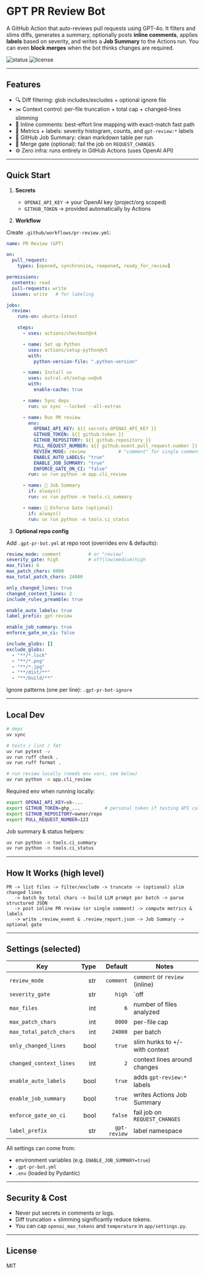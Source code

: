 # GPT PR Review Bot

A GitHub Action that auto-reviews pull requests using GPT-4o.
It filters and slims diffs, generates a summary, optionally posts **inline comments**, applies **labels** based on severity, and writes a **Job Summary** to the Actions run. You can even **block merges** when the bot thinks changes are required.

![status](https://img.shields.io/badge/PR%20Review-GPT-blue)
![license](https://img.shields.io/badge/license-MIT-green)

---

## Features

- 🔍 Diff filtering: glob includes/excludes + optional ignore file
- ✂️ Context control: per-file truncation + total cap + changed-lines slimming
- 🎯 Inline comments: best-effort line mapping with exact-match fast path
- 🧮 Metrics + labels: severity histogram, counts, and `gpt-review:*` labels
- 🧾 GitHub Job Summary: clean markdown table per run
- 🚦 Merge gate (optional): fail the job on `REQUEST_CHANGES`
- ⚙️ Zero infra: runs entirely in GitHub Actions (uses OpenAI API)

---

## Quick Start

1. **Secrets**
   - `OPENAI_API_KEY` → your OpenAI key (project/org scoped)
   - `GITHUB_TOKEN`   → provided automatically by Actions

2. **Workflow**

Create `.github/workflows/pr-review.yml`:

```yaml
name: PR Review (GPT)

on:
  pull_request:
    types: [opened, synchronize, reopened, ready_for_review]

permissions:
  contents: read
  pull-requests: write
  issues: write   # for labeling

jobs:
  review:
    runs-on: ubuntu-latest

    steps:
      - uses: actions/checkout@v4

      - name: Set up Python
        uses: actions/setup-python@v5
        with:
          python-version-file: ".python-version"

      - name: Install uv
        uses: astral-sh/setup-uv@v6
        with:
          enable-cache: true

      - name: Sync deps
        run: uv sync --locked --all-extras

      - name: Run PR review
        env:
          OPENAI_API_KEY: ${{ secrets.OPENAI_API_KEY }}
          GITHUB_TOKEN: ${{ github.token }}
          GITHUB_REPOSITORY: ${{ github.repository }}
          PULL_REQUEST_NUMBER: ${{ github.event.pull_request.number }}
          REVIEW_MODE: review            # "comment" for single comment
          ENABLE_AUTO_LABELS: "true"
          ENABLE_JOB_SUMMARY: "true"
          ENFORCE_GATE_ON_CI: "false"
        run: uv run python -m app.cli_review

      - name: 🧾 Job Summary
        if: always()
        run: uv run python -m tools.ci_summary

      - name: 🚦 Enforce Gate (optional)
        if: always()
        run: uv run python -m tools.ci_status
```

3. **Optional repo config**

Add `.gpt-pr-bot.yml` at repo root (overrides env & defaults):

```yaml
review_mode: comment          # or "review"
severity_gate: high           # off|low|medium|high
max_files: 6
max_patch_chars: 8000
max_total_patch_chars: 24000

only_changed_lines: true
changed_context_lines: 2
include_rules_preamble: true

enable_auto_labels: true
label_prefix: gpt-review

enable_job_summary: true
enforce_gate_on_ci: false

include_globs: []
exclude_globs:
  - "**/*.lock"
  - "**/*.png"
  - "**/*.jpg"
  - "**/dist/**"
  - "**/build/**"
```

Ignore patterns (one per line): `.gpt-pr-bot-ignore`

---

## Local Dev

```bash
# deps
uv sync

# tests / lint / fmt
uv run pytest -v
uv run ruff check .
uv run ruff format .

# run review locally (needs env vars, see below)
uv run python -m app.cli_review
```

Required env when running locally:

```bash
export OPENAI_API_KEY=sk-...
export GITHUB_TOKEN=ghp_...         # personal token if testing API calls
export GITHUB_REPOSITORY=owner/repo
export PULL_REQUEST_NUMBER=123
```

Job summary & status helpers:

```bash
uv run python -m tools.ci_summary
uv run python -m tools.ci_status
```

---

## How It Works (high level)

```
PR -> list files -> filter/exclude -> truncate -> (optional) slim changed lines
   -> batch by total chars -> build LLM prompt per batch -> parse structured JSON
   -> post inline PR review (or single comment) -> compute metrics & labels
   -> write .review_event & .review_report.json -> Job Summary -> optional gate
```

---

## Settings (selected)

| Key | Type | Default | Notes |
|---|---:|---:|---|
| `review_mode` | str | `comment` | `comment` or `review` (inline) |
| `severity_gate` | str | `high` | `off|low|medium|high` (escalates to request changes) |
| `max_files` | int | `6` | number of files analyzed |
| `max_patch_chars` | int | `8000` | per-file cap |
| `max_total_patch_chars` | int | `24000` | per batch |
| `only_changed_lines` | bool | `true` | slim hunks to +/- with context |
| `changed_context_lines` | int | `2` | context lines around changes |
| `enable_auto_labels` | bool | `true` | adds `gpt-review:*` labels |
| `enable_job_summary` | bool | `true` | writes Actions Job Summary |
| `enforce_gate_on_ci` | bool | `false` | fail job on `REQUEST_CHANGES` |
| `label_prefix` | str | `gpt-review` | label namespace |

All settings can come from:
- environment variables (e.g. `ENABLE_JOB_SUMMARY=true`)
- `.gpt-pr-bot.yml`
- `.env` (loaded by Pydantic)

---

## Security & Cost

- Never put secrets in comments or logs.
- Diff truncation + slimming significantly reduce tokens.
- You can cap `openai_max_tokens` and `temperature` in `app/settings.py`.

---

## License

MIT
